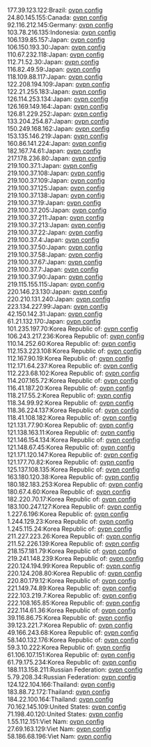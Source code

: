 177.39.123.122:Brazil: [ovpn config](vpn/177_39_123_122.ovpn)  
24.80.145.155:Canada: [ovpn config](vpn/24_80_145_155.ovpn)  
92.116.212.145:Germany: [ovpn config](vpn/92_116_212_145.ovpn)  
103.78.216.135:Indonesia: [ovpn config](vpn/103_78_216_135.ovpn)  
106.139.85.157:Japan: [ovpn config](vpn/106_139_85_157.ovpn)  
106.150.193.30:Japan: [ovpn config](vpn/106_150_193_30.ovpn)  
110.67.232.118:Japan: [ovpn config](vpn/110_67_232_118.ovpn)  
112.71.52.30:Japan: [ovpn config](vpn/112_71_52_30.ovpn)  
116.82.49.59:Japan: [ovpn config](vpn/116_82_49_59.ovpn)  
118.109.88.117:Japan: [ovpn config](vpn/118_109_88_117.ovpn)  
122.208.194.109:Japan: [ovpn config](vpn/122_208_194_109.ovpn)  
122.21.255.183:Japan: [ovpn config](vpn/122_21_255_183.ovpn)  
126.114.253.134:Japan: [ovpn config](vpn/126_114_253_134.ovpn)  
126.169.149.164:Japan: [ovpn config](vpn/126_169_149_164.ovpn)  
126.81.229.252:Japan: [ovpn config](vpn/126_81_229_252.ovpn)  
133.204.254.87:Japan: [ovpn config](vpn/133_204_254_87.ovpn)  
150.249.168.162:Japan: [ovpn config](vpn/150_249_168_162.ovpn)  
153.135.146.219:Japan: [ovpn config](vpn/153_135_146_219.ovpn)  
160.86.141.224:Japan: [ovpn config](vpn/160_86_141_224.ovpn)  
182.167.74.61:Japan: [ovpn config](vpn/182_167_74_61.ovpn)  
217.178.236.80:Japan: [ovpn config](vpn/217_178_236_80.ovpn)  
219.100.37.1:Japan: [ovpn config](vpn/219_100_37_1.ovpn)  
219.100.37.108:Japan: [ovpn config](vpn/219_100_37_108.ovpn)  
219.100.37.109:Japan: [ovpn config](vpn/219_100_37_109.ovpn)  
219.100.37.125:Japan: [ovpn config](vpn/219_100_37_125.ovpn)  
219.100.37.138:Japan: [ovpn config](vpn/219_100_37_138.ovpn)  
219.100.37.19:Japan: [ovpn config](vpn/219_100_37_19.ovpn)  
219.100.37.205:Japan: [ovpn config](vpn/219_100_37_205.ovpn)  
219.100.37.211:Japan: [ovpn config](vpn/219_100_37_211.ovpn)  
219.100.37.213:Japan: [ovpn config](vpn/219_100_37_213.ovpn)  
219.100.37.22:Japan: [ovpn config](vpn/219_100_37_22.ovpn)  
219.100.37.4:Japan: [ovpn config](vpn/219_100_37_4.ovpn)  
219.100.37.50:Japan: [ovpn config](vpn/219_100_37_50.ovpn)  
219.100.37.58:Japan: [ovpn config](vpn/219_100_37_58.ovpn)  
219.100.37.67:Japan: [ovpn config](vpn/219_100_37_67.ovpn)  
219.100.37.7:Japan: [ovpn config](vpn/219_100_37_7.ovpn)  
219.100.37.90:Japan: [ovpn config](vpn/219_100_37_90.ovpn)  
219.115.155.115:Japan: [ovpn config](vpn/219_115_155_115.ovpn)  
220.146.23.130:Japan: [ovpn config](vpn/220_146_23_130.ovpn)  
220.210.131.240:Japan: [ovpn config](vpn/220_210_131_240.ovpn)  
223.134.227.99:Japan: [ovpn config](vpn/223_134_227_99.ovpn)  
42.150.142.31:Japan: [ovpn config](vpn/42_150_142_31.ovpn)  
61.21.132.170:Japan: [ovpn config](vpn/61_21_132_170.ovpn)  
101.235.197.70:Korea Republic of: [ovpn config](vpn/101_235_197_70.ovpn)  
106.243.217.236:Korea Republic of: [ovpn config](vpn/106_243_217_236.ovpn)  
110.14.252.60:Korea Republic of: [ovpn config](vpn/110_14_252_60.ovpn)  
112.153.223.108:Korea Republic of: [ovpn config](vpn/112_153_223_108.ovpn)  
112.167.90.19:Korea Republic of: [ovpn config](vpn/112_167_90_19.ovpn)  
112.171.64.237:Korea Republic of: [ovpn config](vpn/112_171_64_237.ovpn)  
112.223.68.102:Korea Republic of: [ovpn config](vpn/112_223_68_102.ovpn)  
114.207.165.72:Korea Republic of: [ovpn config](vpn/114_207_165_72.ovpn)  
116.41.187.20:Korea Republic of: [ovpn config](vpn/116_41_187_20.ovpn)  
118.217.55.2:Korea Republic of: [ovpn config](vpn/118_217_55_2.ovpn)  
118.34.99.92:Korea Republic of: [ovpn config](vpn/118_34_99_92.ovpn)  
118.36.224.137:Korea Republic of: [ovpn config](vpn/118_36_224_137.ovpn)  
118.41.108.182:Korea Republic of: [ovpn config](vpn/118_41_108_182.ovpn)  
121.131.77.90:Korea Republic of: [ovpn config](vpn/121_131_77_90.ovpn)  
121.138.163.11:Korea Republic of: [ovpn config](vpn/121_138_163_11.ovpn)  
121.146.154.134:Korea Republic of: [ovpn config](vpn/121_146_154_134.ovpn)  
121.148.67.45:Korea Republic of: [ovpn config](vpn/121_148_67_45.ovpn)  
121.171.120.147:Korea Republic of: [ovpn config](vpn/121_171_120_147.ovpn)  
121.177.70.82:Korea Republic of: [ovpn config](vpn/121_177_70_82.ovpn)  
125.137.108.135:Korea Republic of: [ovpn config](vpn/125_137_108_135.ovpn)  
163.180.120.38:Korea Republic of: [ovpn config](vpn/163_180_120_38.ovpn)  
180.182.183.253:Korea Republic of: [ovpn config](vpn/180_182_183_253.ovpn)  
180.67.4.60:Korea Republic of: [ovpn config](vpn/180_67_4_60.ovpn)  
182.220.70.17:Korea Republic of: [ovpn config](vpn/182_220_70_17.ovpn)  
183.100.247.127:Korea Republic of: [ovpn config](vpn/183_100_247_127.ovpn)  
1.227.6.196:Korea Republic of: [ovpn config](vpn/1_227_6_196.ovpn)  
1.244.129.23:Korea Republic of: [ovpn config](vpn/1_244_129_23.ovpn)  
1.245.115.24:Korea Republic of: [ovpn config](vpn/1_245_115_24.ovpn)  
211.227.223.26:Korea Republic of: [ovpn config](vpn/211_227_223_26.ovpn)  
211.52.226.139:Korea Republic of: [ovpn config](vpn/211_52_226_139.ovpn)  
218.157.181.79:Korea Republic of: [ovpn config](vpn/218_157_181_79.ovpn)  
219.241.148.239:Korea Republic of: [ovpn config](vpn/219_241_148_239.ovpn)  
220.124.194.99:Korea Republic of: [ovpn config](vpn/220_124_194_99.ovpn)  
220.124.208.80:Korea Republic of: [ovpn config](vpn/220_124_208_80.ovpn)  
220.80.179.12:Korea Republic of: [ovpn config](vpn/220_80_179_12.ovpn)  
221.149.74.89:Korea Republic of: [ovpn config](vpn/221_149_74_89.ovpn)  
222.103.219.7:Korea Republic of: [ovpn config](vpn/222_103_219_7.ovpn)  
222.108.165.85:Korea Republic of: [ovpn config](vpn/222_108_165_85.ovpn)  
222.114.61.36:Korea Republic of: [ovpn config](vpn/222_114_61_36.ovpn)  
39.116.86.75:Korea Republic of: [ovpn config](vpn/39_116_86_75.ovpn)  
39.123.221.7:Korea Republic of: [ovpn config](vpn/39_123_221_7.ovpn)  
49.166.243.68:Korea Republic of: [ovpn config](vpn/49_166_243_68.ovpn)  
58.140.132.176:Korea Republic of: [ovpn config](vpn/58_140_132_176.ovpn)  
59.3.10.222:Korea Republic of: [ovpn config](vpn/59_3_10_222.ovpn)  
61.106.107.151:Korea Republic of: [ovpn config](vpn/61_106_107_151.ovpn)  
61.79.175.234:Korea Republic of: [ovpn config](vpn/61_79_175_234.ovpn)  
188.113.158.211:Russian Federation: [ovpn config](vpn/188_113_158_211.ovpn)  
5.79.208.34:Russian Federation: [ovpn config](vpn/5_79_208_34.ovpn)  
124.122.104.166:Thailand: [ovpn config](vpn/124_122_104_166.ovpn)  
183.88.72.172:Thailand: [ovpn config](vpn/183_88_72_172.ovpn)  
184.22.100.164:Thailand: [ovpn config](vpn/184_22_100_164.ovpn)  
70.162.145.109:United States: [ovpn config](vpn/70_162_145_109.ovpn)  
71.198.40.120:United States: [ovpn config](vpn/71_198_40_120.ovpn)  
1.55.112.151:Viet Nam: [ovpn config](vpn/1_55_112_151.ovpn)  
27.69.163.129:Viet Nam: [ovpn config](vpn/27_69_163_129.ovpn)  
58.186.68.196:Viet Nam: [ovpn config](vpn/58_186_68_196.ovpn)  
